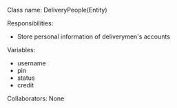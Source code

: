 Class name: DeliveryPeople(Entity)

Responsibilities:
* Store personal information of deliverymen's accounts

Variables:
* username
* pin
* status
* credit

Collaborators: None
